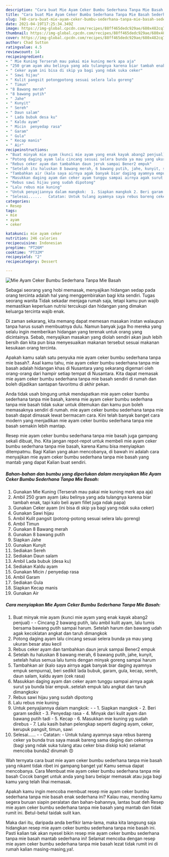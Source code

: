 ```yaml
---
description: "Cara buat Mie Ayam Ceker Bumbu Sederhana Tanpa Mie Basah Sederhana Untuk Jualan"
title: "Cara buat Mie Ayam Ceker Bumbu Sederhana Tanpa Mie Basah Sederhana Untuk Jualan"
slug: 740-cara-buat-mie-ayam-ceker-bumbu-sederhana-tanpa-mie-basah-sederhana-untuk-jualan
date: 2021-04-19T17:25:34.349Z
image: https://img-global.cpcdn.com/recipes/88ff465dedc929ae/680x482cq70/mie-ayam-ceker-bumbu-sederhana-tanpa-mie-basah-foto-resep-utama.jpg
thumbnail: https://img-global.cpcdn.com/recipes/88ff465dedc929ae/680x482cq70/mie-ayam-ceker-bumbu-sederhana-tanpa-mie-basah-foto-resep-utama.jpg
cover: https://img-global.cpcdn.com/recipes/88ff465dedc929ae/680x482cq70/mie-ayam-ceker-bumbu-sederhana-tanpa-mie-basah-foto-resep-utama.jpg
author: Chad Sutton
ratingvalue: 4.5
reviewcount: 14
recipeingredient:
- " Mie Kuning Terserah mau pakai mie kuning merk apa aja"
- "250 gram ayam aku belinya yang ada tulangnya karena biar tambah enak tapi kalo beli ayam fillet juga ndak papa"
- " Ceker ayam ini bisa di skip ya bagi yang ndak suka ceker"
- " Sawi hijau"
- " Kulit pangsit potongpotong sesuai selera lalu goreng"
- " Timun"
- "8 Bawang merah"
- "8 bawang putih"
- " Jahe"
- " Kunyit"
- " Sereh"
- " Daun salam"
- " Lada bubuk desa ku"
- " Kaldu ayam"
- " Micin  penyedap rasa"
- " Garam"
- " Gula"
- " Kecap manis"
- " Air"
recipeinstructions:
- "Buat minyak mie ayam (kunci mie ayam yang enak kayak abang2 penjual)  Cincang 2 bawang putih, lalu ambil kulit ayam, lalu tumis bersama bawang putih sampai harum. Setelah harum dan bawang udah agak kecoklatan angkat dan taruh dimangkok"
- "Potong daging ayam lalu cincang sesuai selera bunda ya mau yang ukuran besar atau kecil"
- "Rebus ceker ayam dan tambahkan daun jeruk sampai Bener2 empuk"
- "Setelah itu haluskan 8 bawang merah, 6 bawang putih, jahe, kunyit, setelah halus semua lalu tumis dengan minyak goreng sampai harum"
- "Tambahkan air (kalo saya airnya agak banyak biar daging ayamnya empuk sempurna), beri sedikit lada bubuk, garam, gula, kecap, sereh, daun salam, kaldu ayam (cek rasa)"
- "Masukkan daging ayam dan ceker ayam tunggu sampai airnya agak surut ya bunda biar empuk..setelah empuk lalu angkat dan taruh dimangkokv"
- "Rebus sawi hijau yang sudah dipotong"
- "Lalu rebus mie kuning"
- "Untuk penyajiannya dalam mangkok:  1. Siapkan mangkok 2. Beri garam sedikit  3. Penyedap rasa  4. Minyak dari kulit ayam dan bawang putih tadi  5. Kecap 6. Masukkan mie kuning yg sudah direbus  7. Lalu kasih bahan pelengkap seperti daging ayam, ceker, kerupuk pangsit, timun, sawi"
- "Selesai......   Catatan: Untuk tulang ayamnya saya rebus bareng ceker ya bunda trus saya masak bareng sama daging dan cekernya (bagi yang ndak suka tulang atau ceker bisa diskip kok) selamat mencoba bunda2 dirumah 😍"
categories:
- Resep
tags:
- mie
- ayam
- ceker

katakunci: mie ayam ceker 
nutrition: 246 calories
recipecuisine: Indonesian
preptime: "PT26M"
cooktime: "PT32M"
recipeyield: "2"
recipecategory: Dessert

---
```



![Mie Ayam Ceker Bumbu Sederhana Tanpa Mie Basah](https://img-global.cpcdn.com/recipes/88ff465dedc929ae/680x482cq70/mie-ayam-ceker-bumbu-sederhana-tanpa-mie-basah-foto-resep-utama.jpg)

Sebagai seorang yang hobi memasak, menyajikan hidangan sedap pada orang tercinta adalah hal yang menggembirakan bagi kita sendiri. Tugas seorang  wanita Tidak sekadar menjaga rumah saja, tetapi kamu pun wajib memastikan keperluan nutrisi tercukupi dan hidangan yang dimakan keluarga tercinta wajib enak.

Di zaman  sekarang, kita memang dapat memesan masakan instan walaupun tanpa harus susah membuatnya dulu. Namun banyak juga lho mereka yang selalu ingin memberikan hidangan yang terenak untuk orang yang dicintainya. Sebab, menyajikan masakan yang diolah sendiri akan jauh lebih bersih dan kita pun bisa menyesuaikan makanan tersebut sesuai makanan kesukaan orang tercinta. 



Apakah kamu salah satu penyuka mie ayam ceker bumbu sederhana tanpa mie basah?. Asal kamu tahu, mie ayam ceker bumbu sederhana tanpa mie basah adalah hidangan khas di Nusantara yang sekarang digemari oleh orang-orang dari hampir setiap tempat di Nusantara. Kita dapat memasak mie ayam ceker bumbu sederhana tanpa mie basah sendiri di rumah dan boleh dijadikan santapan favoritmu di akhir pekan.

Anda tidak usah bingung untuk mendapatkan mie ayam ceker bumbu sederhana tanpa mie basah, karena mie ayam ceker bumbu sederhana tanpa mie basah tidak sukar untuk ditemukan dan kamu pun boleh memasaknya sendiri di rumah. mie ayam ceker bumbu sederhana tanpa mie basah dapat dimasak lewat bermacam cara. Kini telah banyak banget cara modern yang menjadikan mie ayam ceker bumbu sederhana tanpa mie basah semakin lebih mantap.

Resep mie ayam ceker bumbu sederhana tanpa mie basah juga gampang sekali dibuat, lho. Kita jangan repot-repot untuk membeli mie ayam ceker bumbu sederhana tanpa mie basah, karena Kamu bisa menyiapkan ditempatmu. Bagi Kalian yang akan mencobanya, di bawah ini adalah cara menyajikan mie ayam ceker bumbu sederhana tanpa mie basah yang mantab yang dapat Kalian buat sendiri.

<!--inarticleads1-->

##### Bahan-bahan dan bumbu yang diperlukan dalam menyiapkan Mie Ayam Ceker Bumbu Sederhana Tanpa Mie Basah:

1. Gunakan  Mie Kuning (Terserah mau pakai mie kuning merk apa aja)
1. Ambil 250 gram ayam (aku belinya yang ada tulangnya karena biar tambah enak, tapi kalo beli ayam fillet juga ndak papa)
1. Gunakan  Ceker ayam (ini bisa di skip ya bagi yang ndak suka ceker)
1. Gunakan  Sawi hijau
1. Ambil  Kulit pangsit (potong-potong sesuai selera lalu goreng)
1. Ambil  Timun
1. Gunakan 8 Bawang merah
1. Gunakan 8 bawang putih
1. Siapkan  Jahe
1. Gunakan  Kunyit
1. Sediakan  Sereh
1. Sediakan  Daun salam
1. Ambil  Lada bubuk (desa ku)
1. Sediakan  Kaldu ayam
1. Gunakan  Micin / penyedap rasa
1. Ambil  Garam
1. Sediakan  Gula
1. Siapkan  Kecap manis
1. Gunakan  Air




<!--inarticleads2-->

##### Cara menyiapkan Mie Ayam Ceker Bumbu Sederhana Tanpa Mie Basah:

1. Buat minyak mie ayam (kunci mie ayam yang enak kayak abang2 penjual) -  - Cincang 2 bawang putih, lalu ambil kulit ayam, lalu tumis bersama bawang putih sampai harum. Setelah harum dan bawang udah agak kecoklatan angkat dan taruh dimangkok
1. Potong daging ayam lalu cincang sesuai selera bunda ya mau yang ukuran besar atau kecil
1. Rebus ceker ayam dan tambahkan daun jeruk sampai Bener2 empuk
1. Setelah itu haluskan 8 bawang merah, 6 bawang putih, jahe, kunyit, setelah halus semua lalu tumis dengan minyak goreng sampai harum
1. Tambahkan air (kalo saya airnya agak banyak biar daging ayamnya empuk sempurna), beri sedikit lada bubuk, garam, gula, kecap, sereh, daun salam, kaldu ayam (cek rasa)
1. Masukkan daging ayam dan ceker ayam tunggu sampai airnya agak surut ya bunda biar empuk..setelah empuk lalu angkat dan taruh dimangkokv
1. Rebus sawi hijau yang sudah dipotong
1. Lalu rebus mie kuning
1. Untuk penyajiannya dalam mangkok: -  - 1. Siapkan mangkok - 2. Beri garam sedikit  - 3. Penyedap rasa  - 4. Minyak dari kulit ayam dan bawang putih tadi  - 5. Kecap - 6. Masukkan mie kuning yg sudah direbus  - 7. Lalu kasih bahan pelengkap seperti daging ayam, ceker, kerupuk pangsit, timun, sawi
1. Selesai......  -  - Catatan: - Untuk tulang ayamnya saya rebus bareng ceker ya bunda trus saya masak bareng sama daging dan cekernya (bagi yang ndak suka tulang atau ceker bisa diskip kok) selamat mencoba bunda2 dirumah 😍




Wah ternyata cara buat mie ayam ceker bumbu sederhana tanpa mie basah yang nikamt tidak ribet ini gampang banget ya! Kamu semua dapat mencobanya. Cara Membuat mie ayam ceker bumbu sederhana tanpa mie basah Cocok banget untuk anda yang baru belajar memasak atau juga bagi kamu yang telah lihai memasak.

Apakah kamu ingin mencoba membuat resep mie ayam ceker bumbu sederhana tanpa mie basah enak sederhana ini? Kalau mau, mending kamu segera buruan siapin peralatan dan bahan-bahannya, lantas buat deh Resep mie ayam ceker bumbu sederhana tanpa mie basah yang mantab dan tidak rumit ini. Betul-betul taidak sulit kan. 

Maka dari itu, daripada anda berfikir lama-lama, maka kita langsung saja hidangkan resep mie ayam ceker bumbu sederhana tanpa mie basah ini. Pasti kalian tak akan nyesel bikin resep mie ayam ceker bumbu sederhana tanpa mie basah mantab sederhana ini! Selamat mencoba dengan resep mie ayam ceker bumbu sederhana tanpa mie basah lezat tidak rumit ini di rumah kalian masing-masing,ya!.

